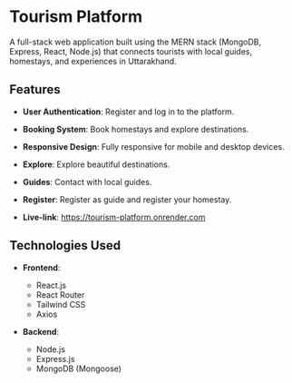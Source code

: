 ﻿# Tourism Platform

A full-stack web application built using the MERN stack (MongoDB, Express, React, Node.js) that connects tourists with local guides, homestays, and experiences in Uttarakhand.

## Features

- **User Authentication**: Register and log in to the platform.
- **Booking System**: Book homestays and explore destinations.
- **Responsive Design**: Fully responsive for mobile and desktop devices.
- **Explore**: Explore beautiful destinations.
- **Guides**: Contact with local guides.
- **Register**: Register as guide and register your homestay.

- **Live-link**: https://tourism-platform.onrender.com

## Technologies Used

- **Frontend**:

  - React.js
  - React Router
  - Tailwind CSS
  - Axios

- **Backend**:

  - Node.js
  - Express.js
  - MongoDB (Mongoose)

